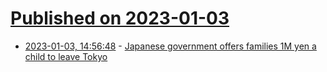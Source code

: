 # [Published on 2023-01-03](index.md)

* [2023-01-03, 14:56:48](https://news.ycombinator.com/item?id=34232124) - [Japanese government offers families 1M yen a child to leave Tokyo](https://www.theguardian.com/world/2023/jan/03/million-yen-per-child-to-leave-tokyo-japans-offer-to-families)
